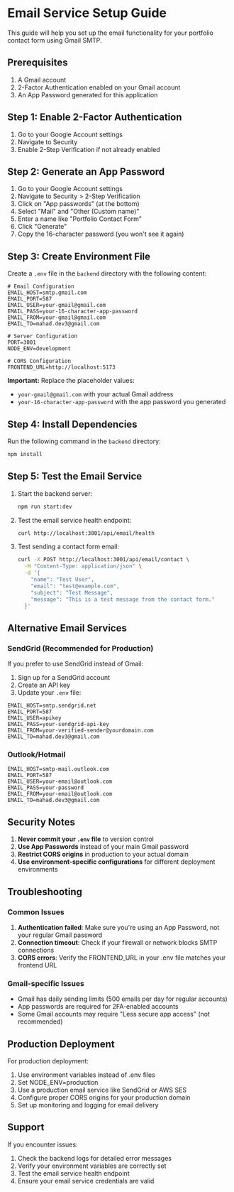 # Email Service Setup Guide

This guide will help you set up the email functionality for your portfolio contact form using Gmail SMTP.

## Prerequisites

1. A Gmail account
2. 2-Factor Authentication enabled on your Gmail account
3. An App Password generated for this application

## Step 1: Enable 2-Factor Authentication

1. Go to your Google Account settings
2. Navigate to Security
3. Enable 2-Step Verification if not already enabled

## Step 2: Generate an App Password

1. Go to your Google Account settings
2. Navigate to Security > 2-Step Verification
3. Click on "App passwords" (at the bottom)
4. Select "Mail" and "Other (Custom name)"
5. Enter a name like "Portfolio Contact Form"
6. Click "Generate"
7. Copy the 16-character password (you won't see it again)

## Step 3: Create Environment File

Create a `.env` file in the `backend` directory with the following content:

```env
# Email Configuration
EMAIL_HOST=smtp.gmail.com
EMAIL_PORT=587
EMAIL_USER=your-gmail@gmail.com
EMAIL_PASS=your-16-character-app-password
EMAIL_FROM=your-gmail@gmail.com
EMAIL_TO=mahad.dev3@gmail.com

# Server Configuration
PORT=3001
NODE_ENV=development

# CORS Configuration
FRONTEND_URL=http://localhost:5173
```

**Important:** Replace the placeholder values:
- `your-gmail@gmail.com` with your actual Gmail address
- `your-16-character-app-password` with the app password you generated

## Step 4: Install Dependencies

Run the following command in the `backend` directory:

```bash
npm install
```

## Step 5: Test the Email Service

1. Start the backend server:
   ```bash
   npm run start:dev
   ```

2. Test the email service health endpoint:
   ```bash
   curl http://localhost:3001/api/email/health
   ```

3. Test sending a contact form email:
   ```bash
   curl -X POST http://localhost:3001/api/email/contact \
     -H "Content-Type: application/json" \
     -d '{
       "name": "Test User",
       "email": "test@example.com",
       "subject": "Test Message",
       "message": "This is a test message from the contact form."
     }'
   ```

## Alternative Email Services

### SendGrid (Recommended for Production)

If you prefer to use SendGrid instead of Gmail:

1. Sign up for a SendGrid account
2. Create an API key
3. Update your `.env` file:

```env
EMAIL_HOST=smtp.sendgrid.net
EMAIL_PORT=587
EMAIL_USER=apikey
EMAIL_PASS=your-sendgrid-api-key
EMAIL_FROM=your-verified-sender@yourdomain.com
EMAIL_TO=mahad.dev3@gmail.com
```

### Outlook/Hotmail

```env
EMAIL_HOST=smtp-mail.outlook.com
EMAIL_PORT=587
EMAIL_USER=your-email@outlook.com
EMAIL_PASS=your-password
EMAIL_FROM=your-email@outlook.com
EMAIL_TO=mahad.dev3@gmail.com
```

## Security Notes

1. **Never commit your `.env` file** to version control
2. **Use App Passwords** instead of your main Gmail password
3. **Restrict CORS origins** in production to your actual domain
4. **Use environment-specific configurations** for different deployment environments

## Troubleshooting

### Common Issues

1. **Authentication failed**: Make sure you're using an App Password, not your regular Gmail password
2. **Connection timeout**: Check if your firewall or network blocks SMTP connections
3. **CORS errors**: Verify the FRONTEND_URL in your .env file matches your frontend URL

### Gmail-specific Issues

- Gmail has daily sending limits (500 emails per day for regular accounts)
- App passwords are required for 2FA-enabled accounts
- Some Gmail accounts may require "Less secure app access" (not recommended)

## Production Deployment

For production deployment:

1. Use environment variables instead of .env files
2. Set NODE_ENV=production
3. Use a production email service like SendGrid or AWS SES
4. Configure proper CORS origins for your production domain
5. Set up monitoring and logging for email delivery

## Support

If you encounter issues:

1. Check the backend logs for detailed error messages
2. Verify your environment variables are correctly set
3. Test the email service health endpoint
4. Ensure your email service credentials are valid 